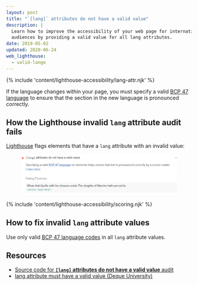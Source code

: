 ```yaml
---
layout: post
title: "`[lang]` attributes do not have a valid value"
description: |
  Learn how to improve the accessibility of your web page for international
  audiences by providing a valid value for all lang attributes.
date: 2019-05-02
updated: 2020-06-24
web_lighthouse:
  - valid-lange
---
```


{% include 'content/lighthouse-accessibility/lang-attr.njk' %}

If the language changes within your page,
you must specify a valid
<a href="https://www.w3.org/International/questions/qa-choosing-language-tags#question" rel="noopener">BCP 47 language</a>
to ensure that the section in the new language is pronounced correctly.

## How the Lighthouse invalid `lang` attribute audit fails

[Lighthouse](https://developers.google.com/web/tools/lighthouse/)
flags elements that have a `lang` attribute with an invalid value:

<figure class="w-figure">
  <img class="w-screenshot" src="valid-lang.png"
    alt="Lighthouse audit showing elements with an invalid value for the lang attribute">
</figure>

{% include 'content/lighthouse-accessibility/scoring.njk' %}

## How to fix invalid `lang` attribute values

Use only valid
<a href="https://www.w3.org/International/questions/qa-choosing-language-tags#question" rel="noopener">BCP 47 language codes</a>
in all `lang` attribute values.

## Resources

- <a href="https://github.com/GoogleChrome/lighthouse/blob/master/lighthouse-core/audits/accessibility/valid-lang.js" rel="noopener">Source code for **`[lang]` attributes do not have a valid value** audit</a>
- <a href="https://dequeuniversity.com/rules/axe/3.3/valid-lang" rel="noopener">lang attribute must have a valid value (Deque University)</a>
